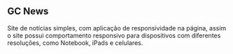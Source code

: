 ## GC News

Site de notícias simples, com aplicação de responsividade na página, assim o site
possui comportamento responsivo para dispositivos com diferentes resoluções, como
Notebook, iPads e celulares.